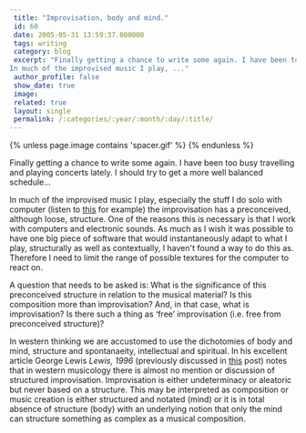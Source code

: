 ```yaml
---
 title: "Improvisation, body and mind."
 id: 60
 date: 2005-05-31 13:59:37.000000
 tags: writing
 category: blog
 excerpt: "Finally getting a chance to write some again. I have been too busy travelling and playing concerts lately. I should try to get a more well balanced schedule...
In much of the improvised music I play, ..."
 author_profile: false
 show_date: true
 image: 
 related: true
 layout: single
 permalink: /:categories/:year/:month/:day/:title/
---
```

{% unless page.image contains 'spacer.gif' %}
{% endunless %}

Finally getting a chance to write some again. I have been too busy travelling and playing concerts lately. I should try to get a more well balanced schedule...


In much of the improvised music I play, especially the stuff I do solo with computer (listen to <a href="http://www.henrikfrisk.com/index.jsp?metaId=music&amp;id=music&amp;about=1&amp;field=name&amp;query=Insanity">this</a> for example) the improvisation has a preconceived, although loose, structure. One of the reasons this is necessary is that I work with computers and electronic sounds. As much as I wish it was possible to have one big piece of software that would instantaneously adapt to what I play, structurally as well as contextually, I haven't found a way to do this as. Therefore I need to limit the range of possible textures for the computer to react on.


A question that needs to be asked is: What is the significance of this preconceived structure in relation to the musical material? Is this composition more than improvisation? And, in that case, what is improvisation? Is there such a thing as &lsquo;free&rsquo; improvisation (i.e. free from preconceived structure)?


In western thinking we are accustomed to use the dichotomies of body and mind, structure and spontanaeity, intellectual and spiritual. In his excellent article George Lewis <i id="Lewis, George E." title="Improvised Music after 1950: Afrological and Eurological Perspectives" class="Black Music Research Journal" style="Vol. 16, No. 1, Spring, 1996" dir="pp. 91-122">Lewis, 1996</i> (previously discussed in <a href="http://www.henrikfrisk.com/diary/archives/2004/08/presentation_on_1.php">this</a> post) notes that in western musicology there is almost no mention or discussion of structured improvisation. Improvisation is either <quote>undeterminacy</quote> or <quote>aleatoric</quote> but never based on a structure. This may be interpreted as composition or music creation is either structured and notated (mind) or it is in total absence of structure (body) with an underlying notion that only the mind can structure something as complex as a musical composition.
